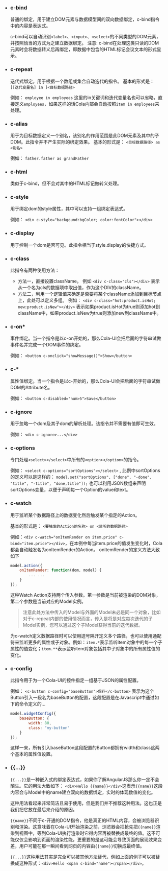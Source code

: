 * ### c-bind
    普通的绑定，用于建立DOM元素与数据模型间的双向数据绑定，c-bind指令中的内容是表达式。
    
    c-bind可以自动识别`<label>`、`<input>`、`<select>`的不同类型的DOM元素，并按照恰当的方式为之建立数据绑定。
    注意: c-bind在处理<label>这类只读的DOM元素时会将数据转义后再绑定，即数据中包含的HTML标记会议文本的形式显示。
    
* ### c-repeat
    迭代式绑定。用于根据一个数组或集合自动迭代的指令。
    基本的形式是： `[[迭代变量名] in ]<目标数据路径>`
    
    例如： `employee in employees`
    这里的in关键词和迭代变量名也可以省略，直接定义`employees`，如果这样的话Cola内部会自动按照`item in employees`来处理。
  
* ### c-alias
    用于为目标数据定义一个别名，该别名的作用范围是此DOM元素及其中的子DOM。此指令并不产生实际的绑定效果。
    基本的形式是： `<目标数据路径> as <别名>`
    
    例如： `father.father as grandFather`
    
* ### c-html
    类似于c-bind，但不会对其中的HTML标记做转义处理。
    
* ### c-style
    用于绑定dom的style属性，其中可以支持一组绑定表达式。
    
    例如： 
    `<div c-style="backgound:bgColor; color:fontColor"></div>`
    
* ### c-display
    用于控制一个dom是否可见。此指令相当于style.display的快捷方式。
    
* ### c-class
    此指令有两种使用方法：
    * 方法一，直接设置className。
        例如 `<div c-class="cls"></div>` 表示从一个名为cls的数据项中取出值，作为这个DIV的className。
    * 方法二，利用一个逻辑值来确定是否要将某个className添加到目标节点上，此处可以定义多组。
        例如： `<div c-class="hot:product.isHot; new:product.isNew"></div>` 表示如果product.isHot为true则添加hot到className中，如果product.isNew为true则添加new到className中。
    
* ### c-on*
    事件绑定。当一个指令是以c-on开始的，那么Cola-UI会把后面的字符串试做事件名并完成一个DOM事件的绑定。
    
    例如： `<button c-onclick="showMessage()">Show</button>`
    
* ### c-*
    属性值绑定。当一个指令是以c-开始的，那么Cola-UI会把后面的字符串试做DOM的Attribute名。
    
    例如： `<button c-disabled="num>5">Save</button>`
    
* ### c-ignore
    用于忽略一个dom及其子dom的解析处理。该指令并不需要有值即可生效。
    
    例如： `<div c-ignore>...</div>`
    
* ### c-options
    专门处理`<select></select>`中所有的`<option></option>`的指令。
    
    例如： `<select c-options="sortOptions"></select>` , 此例中sortOptions的定义可以是这样的：
    `model.set("sortOptions", ["done", "-done", "title", "-title", "done,title"]);`
    也可以利用JSON数组来声明sortOptions变量，以便于声明每一个Option的value和text。

* ### c-watch
    用于监听某个数据路径上的数据变化然后触发某个指定的Action。
    
    基本的形式是： `<要触发的Action的名称> on <监听的数据路径>`
    
    例如：`<div c-watch="onItemRender on item.price" c-bind="item.price"></div>`，在本例中每当item.price的值发生变化时，Cola都会自动触发名为onItemRender的Action。
    onItemRender的定义方法大致如下
    ```javascript
    model.action({
    	onItemRender: function(dom, model) {
    		... ...
    	}
    });
    ```
    这种Watch Action支持两个传入参数。第一参数是当前被渲染的DOM对象，第二个参数是当前对应的Model实例。
    > 注意此处方法中传入的Model与外面的Model未必是同一个对象，比如对于c-repeat内部的使用情况而言，传入是将是对应每次迭代的子Model实例，您可以通过这个子Model获得当前的迭代数据。
    
    为c-watch定义数据路径时可以使用逗号隔开定义多个路径，也可以使用通配符来监听更多的属性或子对象。例如：`item.*`表示监听item对象中的每一个子属性的值变化；`item.**`表示监听item对象包括其中子对象中的所有属性值的变化。
    
* ### c-config
    此指令用于为一个Cola-UI的控件指定一组基于JSON的属性配置。
    
    例如： `<c-button c-config="baseButton">保存</c-button>` 表示为这个Button引入一段名为baseButton的配置，这段配置是在Javascript中通过如下的命令定义的...
    ```javascript
    model.widgetConfig({
        baseButton: {
            width: 80,
            class: "my-button"
        }
    });
    ```  
    这样一来，所有引入baseButton这段配置的Button都拥有width和class这两个基本的属性值设置。
    
* ### {{...}}
    `{{...}}`是一种嵌入式的绑定表达式，如果你了解AngularJS那么你一定不会陌生。它的用法大致如下：
    `<div>Hello {{name}}</div>`这表示`{{name}}`这段内容会与Model中的name建立双向的数据绑定，实时的体现数值的变化。
    
    这种用法看起来非常简洁且易于使用，但是我们并不推荐这种用法。这也正是我们把它放在最后来介绍的原因。
    
    `{{name}}`不同于c-开通的DOM指令，他是真正的HTML内容，会被浏览器识别和渲染。这意味着在Cola-UI开始渲染之前，浏览器会把抢先把`{{name}}`渲染到视图中，等到Cola-UI执行渲染时它得内容再被替换成最终的值。这不可能仅仅会影响到页面的渲染性能，更重要的是这可能会导致页面的展现效果变差，用户可能在那一瞬间看到网页的内容由`{{name}}`切换成最终值。
    
    `{{...}}`这种用法其实是完全可以被其他方法替代，例如上面的例子可以被替换成这种形式：`<div>Hello <span c-bind="name"></span></div>`。

